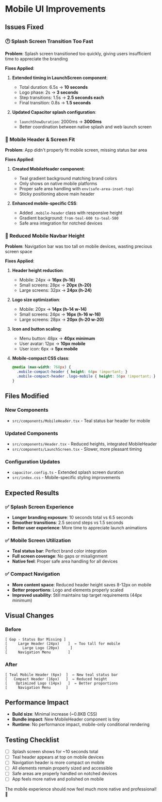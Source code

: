 # Mobile UI Improvements

## Issues Fixed

### 🕐 **Splash Screen Transition Too Fast**
**Problem**: Splash screen transitioned too quickly, giving users insufficient time to appreciate the branding

**Fixes Applied**:
1. **Extended timing in LaunchScreen component**:
   - Total duration: 6.5s → **10 seconds**
   - Logo phase: 2s → **3 seconds**
   - Step transitions: 1.5s → **2.5 seconds each**
   - Final transition: 0.8s → **1.5 seconds**

2. **Updated Capacitor splash configuration**:
   - `launchShowDuration`: 2000ms → **3000ms**
   - Better coordination between native splash and web launch screen

### 📱 **Mobile Header & Screen Fit**
**Problem**: App didn't properly fit mobile screen, missing status bar area

**Fixes Applied**:
1. **Created MobileHeader component**:
   - Teal gradient background matching brand colors
   - Only shows on native mobile platforms
   - Proper safe area handling with `env(safe-area-inset-top)`
   - Sticky positioning above main header

2. **Enhanced mobile-specific CSS**:
   - Added `.mobile-header` class with responsive height
   - Gradient background: `from-teal-600 to-teal-500`
   - Safe area integration for notched devices

### 📏 **Reduced Mobile Navbar Height**
**Problem**: Navigation bar was too tall on mobile devices, wasting precious screen space

**Fixes Applied**:
1. **Header height reduction**:
   - Mobile: 24px → **16px (h-16)**
   - Small screens: 28px → **20px (h-20)**
   - Large screens: 32px → **24px (h-24)**

2. **Logo size optimization**:
   - Mobile: 20px → **14px (h-14 w-14)**
   - Small screens: 24px → **16px (h-16 w-16)**
   - Large screens: 28px → **20px (h-20 w-20)**

3. **Icon and button scaling**:
   - Menu button: 48px → **40px minimum**
   - User avatar: 12px → **10px mobile**
   - User icon: 6px → **5px mobile**

4. **Mobile-compact CSS class**:
   ```css
   @media (max-width: 768px) {
     .mobile-compact-header { height: 64px !important; }
     .mobile-compact-header .logo-mobile { height: 56px !important; }
   }
   ```

## Files Modified

### New Components
- `src/components/MobileHeader.tsx` - Teal status bar header for mobile

### Updated Components
- `src/components/Header.tsx` - Reduced heights, integrated MobileHeader
- `src/components/LaunchScreen.tsx` - Slower, more pleasant timing

### Configuration Updates
- `capacitor.config.ts` - Extended splash screen duration
- `src/index.css` - Mobile-specific styling improvements

## Expected Results

### ✅ **Splash Screen Experience**
- **Longer branding exposure**: 10 seconds total vs 6.5 seconds
- **Smoother transitions**: 2.5 second steps vs 1.5 seconds
- **Better user experience**: More time to appreciate launch animations

### ✅ **Mobile Screen Utilization**
- **Teal status bar**: Perfect brand color integration
- **Full screen coverage**: No gaps or misalignment
- **Native feel**: Proper safe area handling for all devices

### ✅ **Compact Navigation**
- **More content space**: Reduced header height saves 8-12px on mobile
- **Better proportions**: Logo and elements properly scaled
- **Improved usability**: Still maintains tap target requirements (44px minimum)

## Visual Changes

### Before
```
[ Gap - Status Bar Missing ]
[     Large Header (24px)    ]  ← Too tall for mobile
[       Large Logo (20px)     ]
[     Navigation Menu        ]
```

### After
```
[ Teal Mobile Header (6px)  ]  ← New teal status bar
[   Compact Header (16px)   ]  ← Reduced height
[    Optimized Logo (14px)   ]  ← Better proportions
[     Navigation Menu       ]
```

## Performance Impact
- **Build size**: Minimal increase (~0.8KB CSS)
- **Bundle impact**: New MobileHeader component is tiny
- **Runtime**: No performance impact, mobile-only conditional rendering

## Testing Checklist
- [ ] Splash screen shows for ~10 seconds total
- [ ] Teal header appears at top on mobile devices
- [ ] Navigation header is more compact on mobile
- [ ] All elements remain properly sized and accessible
- [ ] Safe areas are properly handled on notched devices
- [ ] App feels more native and polished on mobile

The mobile experience should now feel much more native and professional! 🎉